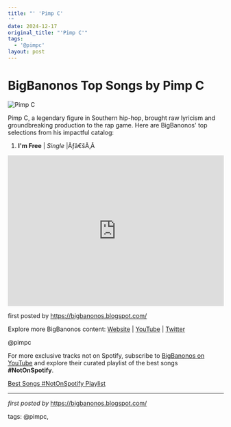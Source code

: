 ```yaml
---
title: "' 'Pimp C'
'"
date: 2024-12-17
original_title: "'Pimp C'"
tags:
  - '@pimpc'
layout: post
---
```

<h1>BigBanonos Top Songs by Pimp C</h1>
<img alt="Pimp C" src="https://static.wikia.nocookie.net/hip-hop-music/images/0/02/Pimp_C.jpg/revision/latest?cb=20140915163231" /> <p>Pimp C, a legendary figure in Southern hip-hop, brought raw lyricism and groundbreaking production to the rap game. Here are BigBanonos' top selections from his impactful catalog:</p> <ol> <li><strong>I'm Free</strong> | <em>Single</em> |Ãƒâ€šÃ‚Â </li>
</ol> <div> <iframe allow="autoplay; clipboard-write; encrypted-media; fullscreen; picture-in-picture" allowfullscreen="" frameborder="0" height="352" loading="lazy" src="https://open.spotify.com/embed/playlist/36dGDSRlCVJUSpJabWdbaH?utm_source=generator" width="100%"></iframe>
</div> <p>first posted by <a href="https://bigbanonos.blogspot.com/">https://bigbanonos.blogspot.com/</a></p> <div> <p>Explore more BigBanonos content: <a href="https://bigbanonos.blogspot.com/">Website</a> | <a href="https://www.youtube.com/@BigBanonos">YouTube</a> | <a href="https://x.com/bigbanonos">Twitter</a></p>
</div> <!--Tags-->
<p>@pimpc</p>


<!--Subscribe and Playlist Links-->
<div>
    <p>For more exclusive tracks not on Spotify, subscribe to <a href="https://www.youtube.com/@BigBanonos" target="_blank">BigBanonos on YouTube</a> and explore their curated playlist of the best songs <strong>#NotOnSpotify</strong>.</p>
    <p><a href="https://www.youtube.com/playlist?list=PLtuNtuTatqI0kFahUCbtbfenC_ET5O_tr" target="_blank">Best Songs #NotOnSpotify Playlist<br /></a></p></div>

<hr />

<p><em>first posted by</em> <a href="https://bigbanonos.blogspot.com/" rel="noopener" target="_new">https://bigbanonos.blogspot.com/</a></p>

<p>tags: @pimpc,</p>
